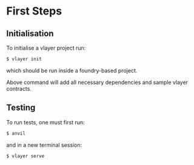 # First Steps

## Initialisation

To initialise a vlayer project run:
```bash
$ vlayer init
```
which should be run inside a foundry-based project.

Above command will add all necessary dependencies and sample vlayer contracts.

## Testing

To run tests, one must first run:
```bash
$ anvil 
```
and in a new terminal session:

```bash
$ vlayer serve
``` 

